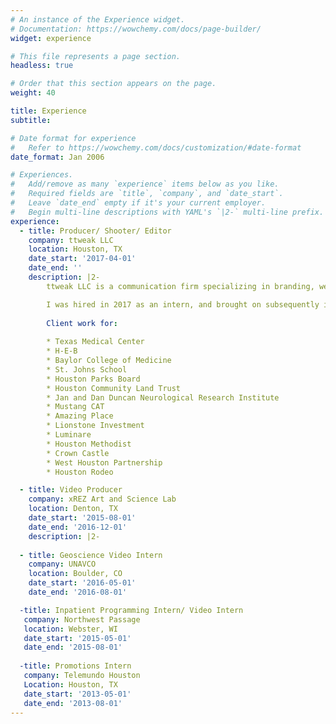 ```yaml
---
# An instance of the Experience widget.
# Documentation: https://wowchemy.com/docs/page-builder/
widget: experience

# This file represents a page section.
headless: true

# Order that this section appears on the page.
weight: 40

title: Experience
subtitle:

# Date format for experience
#   Refer to https://wowchemy.com/docs/customization/#date-format
date_format: Jan 2006

# Experiences.
#   Add/remove as many `experience` items below as you like.
#   Required fields are `title`, `company`, and `date_start`.
#   Leave `date_end` empty if it's your current employer.
#   Begin multi-line descriptions with YAML's `|2-` multi-line prefix.
experience:
  - title: Producer/ Shooter/ Editor
    company: ttweak LLC
    location: Houston, TX
    date_start: '2017-04-01'
    date_end: ''
    description: |2-
        ttweak LLC is a communication firm specializing in branding, web design, non fiction video, commercial video, and communication consulting.

        I was hired in 2017 as an intern, and brought on subsequently in a permanent freelancing role where I served in a number of production and post production roles.
        
        Client work for:
        
        * Texas Medical Center
        * H-E-B
        * Baylor College of Medicine
        * St. Johns School
        * Houston Parks Board
        * Houston Community Land Trust
        * Jan and Dan Duncan Neurological Research Institute
        * Mustang CAT
        * Amazing Place
        * Lionstone Investment
        * Luminare
        * Houston Methodist
        * Crown Castle
        * West Houston Partnership
        * Houston Rodeo

  - title: Video Producer
    company: xREZ Art and Science Lab
    location: Denton, TX
    date_start: '2015-08-01'
    date_end: '2016-12-01'
    description: |2-
    
  - title: Geoscience Video Intern
    company: UNAVCO
    location: Boulder, CO
    date_start: '2016-05-01'
    date_end: '2016-08-01'

  -title: Inpatient Programming Intern/ Video Intern
   company: Northwest Passage
   location: Webster, WI
   date_start: '2015-05-01'
   date_end: '2015-08-01'
   
  -title: Promotions Intern
   company: Telemundo Houston
   Location: Houston, TX
   date_start: '2013-05-01'
   date_end: '2013-08-01' 
---
```

